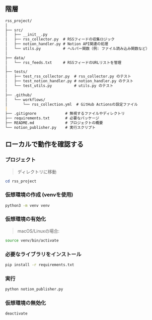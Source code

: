 ## 階層

```markdown
rss_project/
│
├── src/
│   ├── __init__.py
│   ├── rss_collector.py  # RSSフィードの収集ロジック
│   ├── notion_handler.py # Notion API関連の処理
│   └── utils.py          # ヘルパー関数（例: ファイル読み込み関数など）
│
├── data/
│   └── rss_feeds.txt     # RSSフィードのURLリストを管理
│
├── tests/
│   ├── test_rss_collector.py  # rss_collector.py のテスト
│   ├── test_notion_handler.py # notion_handler.py のテスト
│   └── test_utils.py          # utils.py のテスト
│
├── .github/
│   └── workflows/
│       └── rss_collection.yml  # GitHub Actionsの設定ファイル
|
├── .gitignore             # 無視するファイルやディレクトリ
├── requirements.txt       # 必要なパッケージ
├── README.md              # プロジェクトの概要
└── notion_publisher.py    # 実行スクリプト

```

## ローカルで動作を確認する

### プロジェクト

> ディレクトリに移動

```powershell
cd rss_project
```

### 仮想環境の作成 (venvを使用)

```bash
python3 -m venv venv
```

### 仮想環境の有効化

> macOS/Linuxの場合:

```bash
source venv/bin/activate
```

### 必要なライブラリをインストール

```bash
pip install -r requirements.txt
```

### 実行

```bash
python notion_publisher.py
```

### 仮想環境の無効化

```bash
deactivate
```
